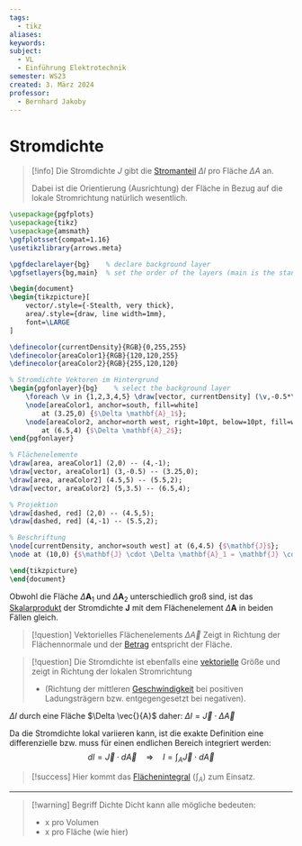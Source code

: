 ```yaml
---
tags:
  - tikz
aliases: 
keywords: 
subject:
  - VL
  - Einführung Elektrotechnik
semester: WS23
created: 3. März 2024
professor:
  - Bernhard Jakoby
---
```

 

# Stromdichte

> [!info] Die Stromdichte $J$ gibt die [Stromanteil](elektrischer%20Strom.md) $\Delta I$ pro Fläche $\Delta A$ an.
> 
> Dabei ist die Orientierung (Ausrichtung) der Fläche in Bezug auf die lokale Stromrichtung natürlich wesentlich.

```tikz
\usepackage{pgfplots}
\usepackage{tikz}
\usepackage{amsmath}
\pgfplotsset{compat=1.16}
\usetikzlibrary{arrows.meta}

\pgfdeclarelayer{bg}    % declare background layer
\pgfsetlayers{bg,main}  % set the order of the layers (main is the standard layer)

\begin{document}
\begin{tikzpicture}[
    vector/.style={-Stealth, very thick},
    area/.style={draw, line width=1mm},
    font=\LARGE
]

\definecolor{currentDensity}{RGB}{0,255,255}
\definecolor{areaColor1}{RGB}{120,120,255}
\definecolor{areaColor2}{RGB}{255,120,120}

% Stromdichte Vektoren im Hintergrund
\begin{pgfonlayer}{bg}    % select the background layer
    \foreach \v in {1,2,3,4,5} \draw[vector, currentDensity] (\v,-0.5*\v) -- +(3,6);
    \node[areaColor1, anchor=south, fill=white]
        at (3.25,0) {$\Delta \mathbf{A}_1$};
    \node[areaColor2, anchor=north west, right=10pt, below=10pt, fill=white]
        at (6.5,4) {$\Delta \mathbf{A}_2$};
\end{pgfonlayer}

% Flächenelemente
\draw[area, areaColor1] (2,0) -- (4,-1);
\draw[vector, areaColor1] (3,-0.5) -- (3.25,0);
\draw[area, areaColor2] (4.5,5) -- (5.5,2);
\draw[vector, areaColor2] (5,3.5) -- (6.5,4);

% Projektion
\draw[dashed, red] (2,0) -- (4.5,5);
\draw[dashed, red] (4,-1) -- (5.5,2);

% Beschriftung
\node[currentDensity, anchor=south west] at (6,4.5) {$\mathbf{J}$};
\node at (10,0) {$\mathbf{J} \cdot \Delta \mathbf{A}_1 = \mathbf{J} \cdot \Delta \mathbf{A}_2$};

\end{tikzpicture}
\end{document}
```

Obwohl die Fläche $\Delta \mathbf{A}_1$ und $\Delta \mathbf{A}_2$ unterschiedlich groß sind, ist das [Skalarprodukt](../Mathematik/Algebra/Skalarprodukt.md) der Stromdichte $\mathbf{J}$ mit dem Flächenelement $\Delta \mathbf{A}$ in beiden Fällen gleich.

> [!question] Vektorielles Flächenelements $\Delta \vec{A}$ 
> Zeigt in Richtung der Flächennormale und der [Betrag](../Mathematik/Algebra/Betrag.md) entspricht der Fläche.

> [!question] Die Stromdichte ist ebenfalls eine [vektorielle](../Mathematik/Algebra/Vektor.md) Größe
> und zeigt in Richtung der lokalen Stromrichtung
> - (Richtung der mittleren [Geschwindigkeit](../Physik/Kinematik.md) bei positiven Ladungsträgern bzw. entgegengesetzt bei negativen).

$\Delta I$ durch eine Fläche $\Delta \vec{}{A}$ daher: $\Delta I=\vec{J} \cdot \Delta \vec{A}$

Da die Stromdichte lokal variieren kann, ist die exakte Definition eine differenzielle bzw. muss für einen endlichen Bereich integriert werden:
$$
d I=\vec{J} \cdot d \vec{A} \quad \Rightarrow \quad I=\int_A \vec{J} \cdot d \vec{A}
$$

> [!success] Hier kommt das [Flächenintegral](Flächenintegral.md) ($\int _{A}$) zum Einsatz.

---

> [!warning] Begriff Dichte
> Dicht kann alle mögliche bedeuten:
> - x pro Volumen
> - x pro Fläche (wie hier)